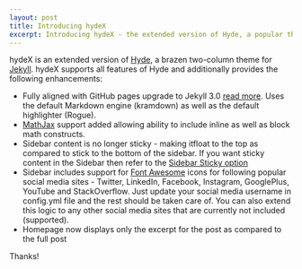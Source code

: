 ```yaml
---
layout: post
title: Introducing hydeX
excerpt: Introducing hydeX - the extended version of Hyde, a popular theme for Jekyll.
---
```


hydeX is an extended version of [Hyde](http://hyde.getpoole.com), a brazen two-column theme for [Jekyll](http://jekyllrb.com). hydeX supports all features of Hyde and additionally provides the following enhancements:

* Fully aligned with GitHub pages upgrade to Jekyll 3.0 [read more](https://github.com/poole/hyde#sticky-sidebar-content). Uses the default Markdown engine (kramdown) as well as the default highlighter (Rogue).
* [MathJax](https://www.mathjax.org/) support added allowing ability to include inline as well as block math constructs.
* Sidebar content is no longer sticky - making itfloat to the top as compared to stick to the bottom of the sidebar. If you want sticky content in the Sidebar then refer to the [Sidebar Sticky option](https://github.com/poole/hyde#sticky-sidebar-content)
* Sidebar includes support for [Font Awesome](http://fortawesome.github.io/Font-Awesome/) icons for following popular social media sites - Twitter, LinkedIn, Facebook, Instagram, GooglePlus, YouTube and StackOverflow. Just update your social media username in config.yml file and the rest should be taken care of. You can also extend this logic to any other social media sites that are currently not included (supported).
* Homepage now displays only the excerpt for the post as compared to the full post


Thanks!

